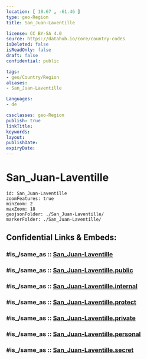 ```yaml
---
location: [ 10.67 , -61.46 ] 
type: geo-Region
title: San_Juan-Laventille

license: CC BY-SA 4.0
source: https://datahub.io/core/country-codes
isDeleted: false
isReadOnly: false
draft: false
confidential: public

tags:
- geo/Country/Region
aliases:
- San_Juan-Laventille

Languages:
- de

cssclasses: geo-Region
publish: true
linkTitle: 
keywords: 
layout: 
publishDate: 
expiryDate: 
---
```


# San_Juan-Laventille

```leaflet
id: San_Juan-Laventille
zoomFeatures: true 
minZoom: 2 
maxZoom: 18
geojsonFolder: ./San_Juan-Laventille/
markerFolder: ./San_Juan-Laventille/
```


## Confidential Links & Embeds: 

### #is_/same_as :: [San_Juan-Laventille](/_Standards/Earth/Continent/America~Caribbean/Trinidad_and_Tobago~Islands/Regions~Trinidad-Tobago/San_Juan-Laventille.md) 

### #is_/same_as :: [San_Juan-Laventille.public](/_public/Earth/Continent/America~Caribbean/Trinidad_and_Tobago~Islands/Regions~Trinidad-Tobago/San_Juan-Laventille.public.md) 

### #is_/same_as :: [San_Juan-Laventille.internal](/_internal/Earth/Continent/America~Caribbean/Trinidad_and_Tobago~Islands/Regions~Trinidad-Tobago/San_Juan-Laventille.internal.md) 

### #is_/same_as :: [San_Juan-Laventille.protect](/_protect/Earth/Continent/America~Caribbean/Trinidad_and_Tobago~Islands/Regions~Trinidad-Tobago/San_Juan-Laventille.protect.md) 

### #is_/same_as :: [San_Juan-Laventille.private](/_private/Earth/Continent/America~Caribbean/Trinidad_and_Tobago~Islands/Regions~Trinidad-Tobago/San_Juan-Laventille.private.md) 

### #is_/same_as :: [San_Juan-Laventille.personal](/_personal/Earth/Continent/America~Caribbean/Trinidad_and_Tobago~Islands/Regions~Trinidad-Tobago/San_Juan-Laventille.personal.md) 

### #is_/same_as :: [San_Juan-Laventille.secret](/_secret/Earth/Continent/America~Caribbean/Trinidad_and_Tobago~Islands/Regions~Trinidad-Tobago/San_Juan-Laventille.secret.md)

